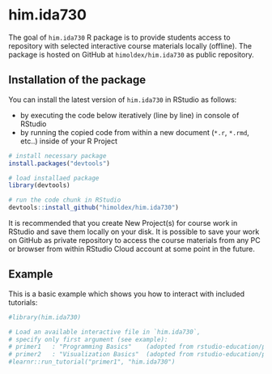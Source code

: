
<!-- README.md is generated from README.Rmd. Please edit that file -->

# him.ida730

The goal of `him.ida730` R package is to provide students access to
repository with selected interactive course materials locally (offline).
The package is hosted on GitHub at `himoldex/him.ida730` as public
repository.

## Installation of the package

You can install the latest version of `him.ida730` in RStudio as
follows:

-   by executing the code below iteratively (line by line) in console of
    RStudio
-   by running the copied code from within a new document (`*.r`,
    `*.rmd`, etc..) inside of your R Project

``` r
# install necessary package
install.packages("devtools")

# load installaed package
library(devtools)

# run the code chunk in RStudio
devtools::install_github("himoldex/him.ida730")
```

It is recommended that you create New Project(s) for course work in
RStudio and save them locally on your disk. It is possible to save your
work on GitHub as private repository to access the course materials from
any PC or browser from within RStudio Cloud account at some point in the
future.

## Example

This is a basic example which shows you how to interact with included
tutorials:

``` r
#library(him.ida730)

# Load an available interactive file in `him.ida730`,
# specify only first argument (see example):
# primer1   : "Programming Basics"    (adopted from rstudio-education/primers)
# primer2   : "Visualization Basics"  (adopted from rstudio-education/primers)
#learnr::run_tutorial("primer1", "him.ida730")
```
